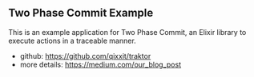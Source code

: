 ## Two Phase Commit Example

This is an example application for Two Phase Commit, an Elixir library to execute actions in a traceable manner.

- github: https://github.com/qixxit/traktor
- more details: https://medium.com/our_blog_post

